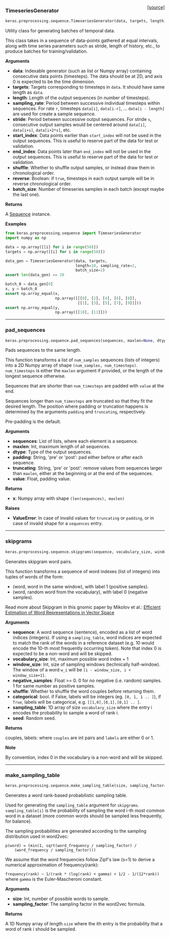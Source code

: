 <span style="float:right;">[[source]](https://github.com/keras-team/keras/blob/master/keras/preprocessing/sequence.py#L253)</span>
### TimeseriesGenerator

```python
keras.preprocessing.sequence.TimeseriesGenerator(data, targets, length, sampling_rate=1, stride=1, start_index=0, end_index=None, shuffle=False, reverse=False, batch_size=128)
```

Utility class for generating batches of temporal data.

This class takes in a sequence of data-points gathered at
equal intervals, along with time series parameters such as
stride, length of history, etc., to produce batches for
training/validation.

__Arguments__

- __data__: Indexable generator (such as list or Numpy array)
    containing consecutive data points (timesteps).
    The data should be at 2D, and axis 0 is expected
    to be the time dimension.
- __targets__: Targets corresponding to timesteps in `data`.
    It should have same length as `data`.
- __length__: Length of the output sequences (in number of timesteps).
- __sampling_rate__: Period between successive individual timesteps
    within sequences. For rate `r`, timesteps
    `data[i]`, `data[i-r]`, ... `data[i - length]`
    are used for create a sample sequence.
- __stride__: Period between successive output sequences.
    For stride `s`, consecutive output samples would
    be centered around `data[i]`, `data[i+s]`, `data[i+2*s]`, etc.
- __start_index__: Data points earlier than `start_index` will not be used
    in the output sequences. This is useful to reserve part of the
    data for test or validation.
- __end_index__: Data points later than `end_index` will not be used
    in the output sequences. This is useful to reserve part of the
    data for test or validation.
- __shuffle__: Whether to shuffle output samples,
    or instead draw them in chronological order.
- __reverse__: Boolean: if `true`, timesteps in each output sample will be
    in reverse chronological order.
- __batch_size__: Number of timeseries samples in each batch
    (except maybe the last one).

__Returns__

A [Sequence](/utils/#sequence) instance.

__Examples__


```python
from keras.preprocessing.sequence import TimeseriesGenerator
import numpy as np

data = np.array([[i] for i in range(50)])
targets = np.array([[i] for i in range(50)])

data_gen = TimeseriesGenerator(data, targets,
                               length=10, sampling_rate=2,
                               batch_size=2)
assert len(data_gen) == 20

batch_0 = data_gen[0]
x, y = batch_0
assert np.array_equal(x,
                      np.array([[[0], [2], [4], [6], [8]],
                                [[1], [3], [5], [7], [9]]]))
assert np.array_equal(y,
                      np.array([[10], [11]]))
```

----

### pad_sequences


```python
keras.preprocessing.sequence.pad_sequences(sequences, maxlen=None, dtype='int32', padding='pre', truncating='pre', value=0.0)
```


Pads sequences to the same length.

This function transforms a list of
`num_samples` sequences (lists of integers)
into a 2D Numpy array of shape `(num_samples, num_timesteps)`.
`num_timesteps` is either the `maxlen` argument if provided,
or the length of the longest sequence otherwise.

Sequences that are shorter than `num_timesteps`
are padded with `value` at the end.

Sequences longer than `num_timesteps` are truncated
so that they fit the desired length.
The position where padding or truncation happens is determined by
the arguments `padding` and `truncating`, respectively.

Pre-padding is the default.

__Arguments__

- __sequences__: List of lists, where each element is a sequence.
- __maxlen__: Int, maximum length of all sequences.
- __dtype__: Type of the output sequences.
- __padding__: String, 'pre' or 'post':
    pad either before or after each sequence.
- __truncating__: String, 'pre' or 'post':
    remove values from sequences larger than
    `maxlen`, either at the beginning or at the end of the sequences.
- __value__: Float, padding value.

__Returns__

- __x__: Numpy array with shape `(len(sequences), maxlen)`

__Raises__

- __ValueError__: In case of invalid values for `truncating` or `padding`,
    or in case of invalid shape for a `sequences` entry.

----

### skipgrams


```python
keras.preprocessing.sequence.skipgrams(sequence, vocabulary_size, window_size=4, negative_samples=1.0, shuffle=True, categorical=False, sampling_table=None, seed=None)
```


Generates skipgram word pairs.

This function transforms a sequence of word indexes (list of integers)
into tuples of words of the form:

- (word, word in the same window), with label 1 (positive samples).
- (word, random word from the vocabulary), with label 0 (negative samples).

Read more about Skipgram in this gnomic paper by Mikolov et al.:
[Efficient Estimation of Word Representations in
Vector Space](http://arxiv.org/pdf/1301.3781v3.pdf)

__Arguments__

- __sequence__: A word sequence (sentence), encoded as a list
    of word indices (integers). If using a `sampling_table`,
    word indices are expected to match the rank
    of the words in a reference dataset (e.g. 10 would encode
    the 10-th most frequently occurring token).
    Note that index 0 is expected to be a non-word and will be skipped.
- __vocabulary_size__: Int, maximum possible word index + 1
- __window_size__: Int, size of sampling windows (technically half-window).
    The window of a word `w_i` will be
    `[i - window_size, i + window_size+1]`.
- __negative_samples__: Float >= 0. 0 for no negative (i.e. random) samples.
    1 for same number as positive samples.
- __shuffle__: Whether to shuffle the word couples before returning them.
- __categorical__: bool. if False, labels will be
    integers (eg. `[0, 1, 1 .. ]`),
    if `True`, labels will be categorical, e.g.
    `[[1,0],[0,1],[0,1] .. ]`.
- __sampling_table__: 1D array of size `vocabulary_size` where the entry i
    encodes the probability to sample a word of rank i.
- __seed__: Random seed.

__Returns__

couples, labels: where `couples` are int pairs and
    `labels` are either 0 or 1.

__Note__

By convention, index 0 in the vocabulary is
a non-word and will be skipped.

----

### make_sampling_table


```python
keras.preprocessing.sequence.make_sampling_table(size, sampling_factor=1e-05)
```


Generates a word rank-based probabilistic sampling table.

Used for generating the `sampling_table` argument for `skipgrams`.
`sampling_table[i]` is the probability of sampling
the word i-th most common word in a dataset
(more common words should be sampled less frequently, for balance).

The sampling probabilities are generated according
to the sampling distribution used in word2vec:

```
p(word) = (min(1, sqrt(word_frequency / sampling_factor) /
    (word_frequency / sampling_factor)))
```

We assume that the word frequencies follow Zipf's law (s=1) to derive
a numerical approximation of frequency(rank):

`frequency(rank) ~ 1/(rank * (log(rank) + gamma) + 1/2 - 1/(12*rank))`
where `gamma` is the Euler-Mascheroni constant.

__Arguments__

- __size__: Int, number of possible words to sample.
- __sampling_factor__: The sampling factor in the word2vec formula.

__Returns__

A 1D Numpy array of length `size` where the ith entry
is the probability that a word of rank i should be sampled.
